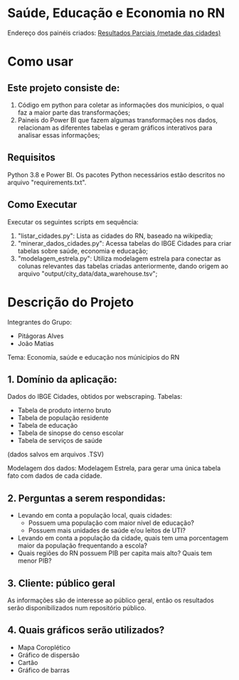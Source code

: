 # Saúde, Educação e Economia no RN

Endereço dos painéis criados: [Resultados Parciais (metade das cidades)](https://app.powerbi.com/view?r=eyJrIjoiNjljNTlmZTItMzM0OC00ZjI0LTk0OWUtNTMxN2NhYzJjZmY5IiwidCI6ImRjYmYyYTFmLTk1MzItNGQ1Ni1hYzQxLTU2MTVlMzhlNTBiNyJ9)

# Como usar

## Este projeto consiste de:

1. Código em python para coletar as informações dos municípios, o qual faz a maior parte das transformações;
2. Paineis do Power BI que fazem algumas transformações nos dados, relacionam as diferentes tabelas e geram gráficos interativos para analisar essas informações;

## Requisitos

Python 3.8 e Power BI. Os pacotes Python necessários estão descritos no arquivo "requirements.txt".

## Como Executar

Executar os seguintes scripts em sequência:

1. "listar_cidades.py": Lista as cidades do RN, baseado na wikipedia;
2. "minerar_dados_cidades.py": Acessa tabelas do IBGE Cidades para criar tabelas sobre saúde, economia e educação;
3. "modelagem_estrela.py": Utiliza modelagem estrela para conectar as colunas relevantes das tabelas criadas anteriormente, dando origem ao arquivo "output/city_data/data_warehouse.tsv";

# Descrição do Projeto
Integrantes do Grupo:
- Pitágoras Alves
- João Matias

Tema: Economia, saúde e educação nos múnicipios do RN

## 1. Domínio da aplicação:

Dados do IBGE Cidades, obtidos por webscraping. Tabelas:
- Tabela de produto interno bruto
- Tabela de população residente
- Tabela de educação
- Tabela de sinopse do censo escolar
- Tabela de serviços de saúde

(dados salvos em arquivos .TSV)

Modelagem dos dados: Modelagem Estrela, para gerar uma única tabela fato 
	com dados de cada cidade.

## 2. Perguntas a serem respondidas:
- Levando em conta a população local, quais cidades:
	- Possuem uma população com maior nível de educação?
	- Possuem mais unidades de saúde e/ou leitos de UTI?
- Levando em conta a população da cidade, quais tem uma porcentagem maior da 
	população frequentando a escola?
- Quais regiões do RN possuem PIB per capita mais alto? Quais tem menor PIB?

## 3. Cliente: público geral
As informações são de interesse ao público geral, então os resultados serão 
	disponibilizados num repositório público.

## 4. Quais gráficos serão utilizados?
- Mapa Coroplético
- Gráfico de dispersão
- Cartão
- Gráfico de barras